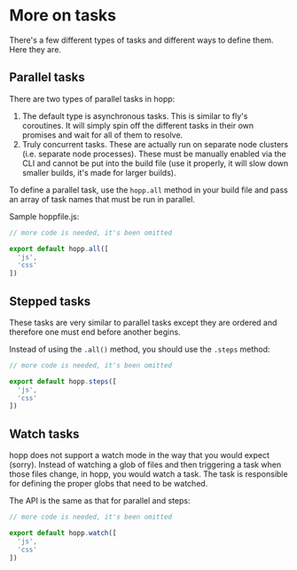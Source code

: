 # More on tasks

There's a few different types of tasks and different
ways to define them. Here they are.

## Parallel tasks

There are two types of parallel tasks in hopp:

  1. The default type is asynchronous tasks. This is similar to
  fly's coroutines. It will simply spin off the different tasks
  in their own promises and wait for all of them to resolve.
  2. Truly concurrent tasks. These are actually run on separate
  node clusters (i.e. separate node processes). These must be
  manually enabled via the CLI and cannot be put into the build
  file (use it properly, it will slow down smaller builds, it's
  made for larger builds).

To define a parallel task, use the `hopp.all` method in your
build file and pass an array of task names that must be run in
parallel.

Sample hoppfile.js:

```javascript
// more code is needed, it's been omitted

export default hopp.all([
  'js',
  'css'
])
```

## Stepped tasks

These tasks are very similar to parallel tasks except they
are ordered and therefore one must end before another begins.

Instead of using the `.all()` method, you should use the
`.steps` method:

```javascript
// more code is needed, it's been omitted

export default hopp.steps([
  'js',
  'css'
])
```

## Watch tasks

hopp does not support a watch mode in the way that you would
expect (sorry). Instead of watching a glob of files and then
triggering a task when those files change, in hopp, you would
watch a task. The task is responsible for defining the proper
globs that need to be watched.

The API is the same as that for parallel and steps:

```javascript
// more code is needed, it's been omitted

export default hopp.watch([
  'js',
  'css'
])
```